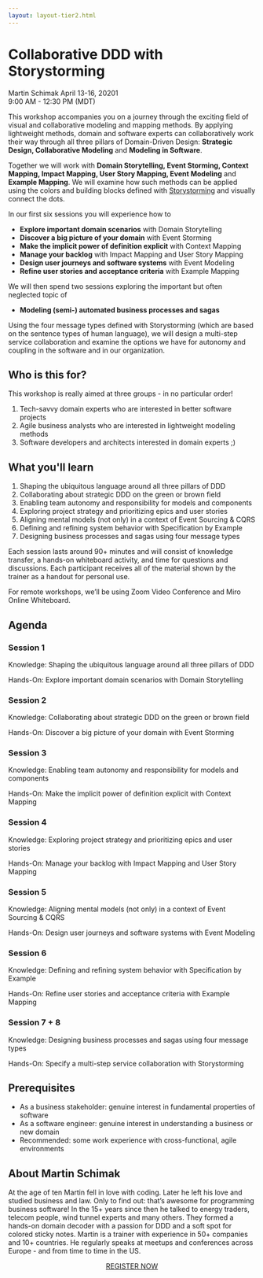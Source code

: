```yaml
---
layout: layout-tier2.html
---
```

<div class="container section workshop-single-page">
    <div class="row">
      <div class="col-xs-12 col-sm-2">
            <div class="speaker-container">
                <div class="speaker-img martin-schimak keep-color"></div>
                </div>
            </div>
            <div class="col-xs-12 col-sm-8 content">
                <h1>Collaborative DDD with Storystorming</h1>
                <p><span class="speaker-name">Martin Schimak</span>
                <span class="duration">April 13-16, 20201<br>9:00 AM - 12:30 PM (MDT)</span></p>
                <p>This workshop accompanies you on a journey through the exciting field of visual and collaborative modeling and mapping methods. By applying lightweight methods, domain and software experts can collaboratively work their way through all three pillars of Domain-Driven Design: <strong>Strategic Design, Collaborative Modeling</strong> and <strong>Modeling in Software</strong>.</p>
                <p>Together we will work with <strong>Domain Storytelling, Event Storming, Context Mapping, Impact Mapping, User Story Mapping, Event Modeling</strong> and <strong>Example Mapping</strong>. We will examine how such methods can be applied using the colors and building blocks defined with <a href="https://storystorming.com">Storystorming</a> and visually connect the dots.</p>
                <p>In our first six sessions you will experience how to</p>
                <ul>
                    <li><strong>Explore important domain scenarios</strong> with Domain Storytelling</li>
                    <li><strong>Discover a big picture of your domain</strong> with Event Storming</li>
                    <li><strong>Make the implicit power of definition explicit</strong> with Context Mapping</li>
                    <li><strong>Manage your backlog</strong> with Impact Mapping and User Story Mapping</li>
                    <li><strong>Design user journeys and software systems</strong> with Event Modeling</li>
                    <li><strong>Refine user stories and acceptance criteria</strong> with Example Mapping</li>
                </ul>
                <p>We will then spend two sessions exploring the important but often neglected topic of</p>
                <ul>
                    <li><strong>Modeling (semi-) automated business processes and sagas</strong></li>
                </ul>
                <p>Using the four message types defined with Storystorming (which are based on the sentence types of human language), we will design a multi-step service collaboration and examine the options we have for autonomy and coupling in the software and in our organization.</p>
                <h2>Who is this for?</h2>
                <p>This workshop is really aimed at three groups - in no particular order!</p>
                <ol>
                    <li>Tech-savvy domain experts who are interested in better software projects</li>
                    <li>Agile business analysts who are interested in lightweight modeling methods</li>
                    <li>Software developers and architects interested in domain experts ;)</li>
                </ol>
                <h2>What you'll learn</h2>
                <ol>
                    <li>Shaping the ubiquitous language around all three pillars of DDD</li>
                    <li>Collaborating about strategic DDD on the green or brown field</li>
                    <li>Enabling team autonomy and responsibility for models and components</li>
                    <li>Exploring project strategy and prioritizing epics and user stories</li>
                    <li>Aligning mental models (not only) in a context of Event Sourcing & CQRS</li>
                    <li>Defining and refining system behavior with Specification by Example</li>
                    <li>Designing business processes and sagas using four message types</li>
                </ol>
                <p>Each session lasts around 90+ minutes and will consist of knowledge transfer, a hands-on whiteboard activity, and time for questions and discussions. Each participant receives all of the material shown by the trainer as a handout for personal use.</p>
                <p>For remote workshops, we’ll be using Zoom Video Conference and Miro Online Whiteboard.</p>
                <h2>Agenda</h2>
                <h3>Session 1</h3>
                    <p>Knowledge: Shaping the ubiquitous language around all three pillars of DDD</p>
                    <p>Hands-On: Explore important domain scenarios with Domain Storytelling</p>
                <h3>Session 2</h3>
                    <p>Knowledge: Collaborating about strategic DDD on the green or brown field</p>
                    <p>Hands-On: Discover a big picture of your domain with Event Storming</p>
                <h3>Session 3</h3>
                    <p>Knowledge: Enabling team autonomy and responsibility for models and components</p>
                    <p>Hands-On: Make the implicit power of definition explicit with Context Mapping</p>
                <h3>Session 4</h3>
                    <p>Knowledge: Exploring project strategy and prioritizing epics and user stories</p>
                    <p>Hands-On: Manage your backlog with Impact Mapping and User Story Mapping</p>
                <h3>Session 5</h3>
                    <p>Knowledge: Aligning mental models (not only) in a context of Event Sourcing & CQRS</p>
                    <p>Hands-On: Design user journeys and software systems with Event Modeling</p>
                <h3>Session 6</h3>
                    <p>Knowledge: Defining and refining system behavior with Specification by Example</p>
                    <p>Hands-On: Refine user stories and acceptance criteria with Example Mapping</p>
                <h3>Session 7 + 8</h3>
                    <p>Knowledge: Designing business processes and sagas using four message types</p>
                    <p>Hands-On: Specify a multi-step service collaboration with Storystorming</p>
                <h2>Prerequisites</h2>
                <ul>
                    <li>As a business stakeholder: genuine interest in fundamental properties of software</li>
                    <li>As a software engineer: genuine interest in understanding a business or new domain</li>
                    <li>Recommended: some work experience with cross-functional, agile environments</li>
                </ul>
                <h2>About Martin Schimak</h2>
                <div class="speaker-img-in-content martin-schimak keep-color"></div>
                <p>At the age of ten Martin fell in love with coding. Later he left his love and studied business and law. Only to find out: that’s awesome for programming business software! In the 15+ years since then he talked to energy traders, telecom people, wind tunnel experts and many others. They formed a hands-on domain decoder with a passion for DDD and a soft spot for colored sticky notes. Martin is a trainer with experience in 50+ companies and 10+ countries. He regularly speaks at meetups and conferences across Europe - and from time to time in the US.</p>
                <div class="col-xs-12" align="center">
                    <a class="btn" href="https://ti.to/EDDD/explore-ddd-2021-spring-workshops">REGISTER NOW</a>
                </div>
            </div>
        </div>
    </div>
</div>